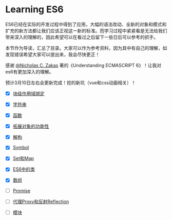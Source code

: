 # Learning ES6

ES6已经在实际的开发过程中得到了应用，大幅的语法改动、全新的对象和模式和扩充的新方法都让我们应该正视这一新的标准。而学习过程中紧紧看是无法给我们带来深入的理解的，因此希望可以在看过之后留下一些日后可以参考的抓手。

本节作为导读，汇总了目录。大家可以作为参考资料，因为其中有自己的理解，如发现错误希望大家可以提出来，我会尽快更正！

感谢 [@Nicholas C. Zakas](https://github.com/nzakas) 著的《Understanding ECMASCRIPT 6》！让我对es6有更加深入的理解。

预计3月10日左右会更新完成！挖的新坑（vue和css动画相关）！

* [x] [块级作用域绑定](https://github.com/RenYanlong/blog/blob/master/es6/块级作用域绑定.md)

* [x] [字符串](https://github.com/RenYanlong/blog/blob/master/es6/字符串.md)
   
* [x] [函数](https://github.com/RenYanlong/blog/blob/master/es6/函数.md)

* [x] [拓展对象的功能性](https://github.com/RenYanlong/blog/blob/master/es6/拓展对象的功能性.md)

* [x] [解构](https://github.com/RenYanlong/blog/blob/master/es6/解构赋值.md)

* [x] [Symbol](https://github.com/RenYanlong/blog/blob/master/es6/Symbol.md)

* [x] [Set和Map](https://github.com/RenYanlong/blog/blob/master/es6/Set和Map.md)

* [x] [ES6中的类](https://github.com/RenYanlong/Learning-ES6/blob/master/es6/类.md)

* [x] [数组](https://github.com/RenYanlong/Learning-ES6/blob/master/es6/数组.md)

* [ ] [Promise]()

* [ ] [代理Proxy和反射Reflection]()

* [ ] [模块]()


